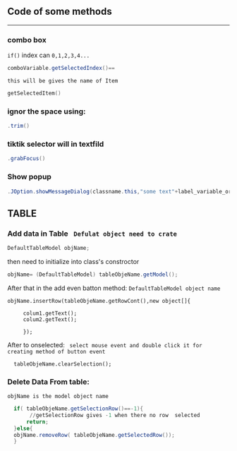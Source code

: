 ## Code of some methods
<hr>

### combo box 
`if()` index can `0,1,2,3,4...`
 ```powershell
comboVariable.getSelectedIndex()==

```
` this will be gives the name of Item `
 ```powershell
getSelectedItem()

```
### ignor the space using:
 ```powershell
.trim()

```
### tiktik selector will in textfild
 ```powershell
.grabFocus()

```
### Show popup
 ```powershell
.JOption.showMessageDialog(classname.this,"some text"+label_variable_or_object.getText())

```
## TABLE
### Add data in Table ` Defulat object need to crate`
   
 ```powershell
DefaultTableModel objName;

```
then need to initialize into class's constroctor
```powershell
objName= (DefaultTableModel) tableObjeName.getModel();
```
After that in the add even batton method: `DefaultTableModel object name`
```poweshell
objName.insertRow(tableObjeName.getRowCont(),new object[]{
     
     colum1.getText();
     colum2.getText();
     
     });
```
After to onselected:
` select mouse event and double click it for creating method of button event`
```poweshell
  tableObjeName.clearSelection();
  ```
 ### Delete Data From table:
  `objName is the model object name `
  ```powershell
    if( tableObjeName.getSelectionRow()==-1){
         //getSelectionRow gives -1 when there no row  selected
        return;
    }else{
    objName.removeRow( tableObjeName.getSelectedRow());
    }
    
```
    
    









